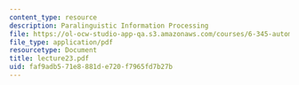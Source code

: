 ```yaml
---
content_type: resource
description: Paralinguistic Information Processing
file: https://ol-ocw-studio-app-qa.s3.amazonaws.com/courses/6-345-automatic-speech-recognition-spring-2003/faf9adb571e8881de720f7965fd7b27b_lecture23.pdf
file_type: application/pdf
resourcetype: Document
title: lecture23.pdf
uid: faf9adb5-71e8-881d-e720-f7965fd7b27b
---
```

